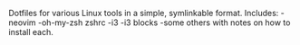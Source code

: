 Dotfiles for various Linux tools in a simple, symlinkable format.
Includes:
    -neovim
    -oh-my-zsh zshrc
    -i3
    -i3 blocks
    -some others
with notes on how to install each.

